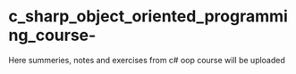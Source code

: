 # c_sharp_object_oriented_programming_course-
Here summeries, notes and exercises from c# oop course will be uploaded
